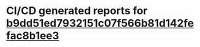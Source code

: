 # CI/CD generated reports for [b9dd51ed7932151c07f566b81d142fefac8b1ee3](https://github.com/hydephp/develop/commit/b9dd51ed7932151c07f566b81d142fefac8b1ee3)
